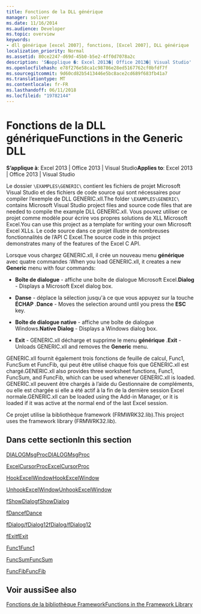 ```yaml
---
title: Fonctions de la DLL générique
manager: soliver
ms.date: 11/16/2014
ms.audience: Developer
ms.topic: overview
keywords:
- dll générique [excel 2007], fonctions, [Excel 2007], DLL générique
localization_priority: Normal
ms.assetid: 80ce2247-d69d-45b0-b5e2-4ff0d7078a2c
description: 'S�applique �: Excel 2013�| Office 2013�| Visual Studio'
ms.openlocfilehash: e78f276e58ca1c98786e28ed5167762cf0bfdf7f
ms.sourcegitcommit: 9d60cd82b5413446e5bc8ace2cd689f683fb41a7
ms.translationtype: MT
ms.contentlocale: fr-FR
ms.lasthandoff: 06/11/2018
ms.locfileid: "19782144"
---
```

# <a name="functions-in-the-generic-dll"></a><span data-ttu-id="7569b-104">Fonctions de la DLL générique</span><span class="sxs-lookup"><span data-stu-id="7569b-104">Functions in the Generic DLL</span></span>

 <span data-ttu-id="7569b-105">**S’applique à**: Excel 2013 | Office 2013 | Visual Studio</span><span class="sxs-lookup"><span data-stu-id="7569b-105">**Applies to**: Excel 2013 | Office 2013 | Visual Studio</span></span> 
  
<span data-ttu-id="7569b-106">Le dossier `\EXAMPLES\GENERIC\` contient les fichiers de projet Microsoft Visual Studio et des fichiers de code source qui sont nécessaires pour compiler l’exemple de DLL GENERIC.xll.</span><span class="sxs-lookup"><span data-stu-id="7569b-106">The folder  `\EXAMPLES\GENERIC\` contains Microsoft Visual Studio project files and source code files that are needed to compile the example DLL GENERIC.xll.</span></span> <span data-ttu-id="7569b-107">Vous pouvez utiliser ce projet comme modèle pour écrire vos propres solutions de XLL Microsoft Excel.</span><span class="sxs-lookup"><span data-stu-id="7569b-107">You can use this project as a template for writing your own Microsoft Excel XLLs.</span></span> <span data-ttu-id="7569b-108">Le code source dans ce projet illustre de nombreuses fonctionnalités de l’API C Excel.</span><span class="sxs-lookup"><span data-stu-id="7569b-108">The source code in this project demonstrates many of the features of the Excel C API.</span></span> 
  
<span data-ttu-id="7569b-109">Lorsque vous chargez GENERIC.xll, il crée un nouveau menu **générique** avec quatre commandes :</span><span class="sxs-lookup"><span data-stu-id="7569b-109">When you load GENERIC.xll, it creates a new **Generic** menu with four commands:</span></span> 
  
- <span data-ttu-id="7569b-110">**Boîte de dialogue** - affiche une boîte de dialogue Microsoft Excel.</span><span class="sxs-lookup"><span data-stu-id="7569b-110">**Dialog** - Displays a Microsoft Excel dialog box.</span></span> 
    
- <span data-ttu-id="7569b-111">**Danse** - déplace la sélection jusqu'à ce que vous appuyez sur la touche **ÉCHAP** .</span><span class="sxs-lookup"><span data-stu-id="7569b-111">**Dance** - Moves the selection around until you press the **ESC** key.</span></span> 
    
- <span data-ttu-id="7569b-112">**Boîte de dialogue native** - affiche une boîte de dialogue Windows.</span><span class="sxs-lookup"><span data-stu-id="7569b-112">**Native Dialog** - Displays a Windows dialog box.</span></span> 
    
- <span data-ttu-id="7569b-113">**Exit** - GENERIC.xll décharge et supprime le menu **générique** .</span><span class="sxs-lookup"><span data-stu-id="7569b-113">**Exit** - Unloads GENERIC.xll and removes the **Generic** menu.</span></span> 
    
<span data-ttu-id="7569b-114">GENERIC.xll fournit également trois fonctions de feuille de calcul, Func1, FuncSum et FuncFib, qui peut être utilisé chaque fois que GENERIC.xll est chargé.</span><span class="sxs-lookup"><span data-stu-id="7569b-114">GENERIC.xll also provides three worksheet functions, Func1, FuncSum, and FuncFib, which can be used whenever GENERIC.xll is loaded.</span></span> <span data-ttu-id="7569b-115">GENERIC.xll peuvent être chargés à l’aide du Gestionnaire de compléments, ou elle est chargée si elle a été actif à la fin de la dernière session Excel normale.</span><span class="sxs-lookup"><span data-stu-id="7569b-115">GENERIC.xll can be loaded using the Add-in Manager, or it is loaded if it was active at the normal end of the last Excel session.</span></span>
  
<span data-ttu-id="7569b-116">Ce projet utilise la bibliothèque framework (FRMWRK32.lib).</span><span class="sxs-lookup"><span data-stu-id="7569b-116">This project uses the framework library (FRMWRK32.lib).</span></span>
  
## <a name="in-this-section"></a><span data-ttu-id="7569b-117">Dans cette section</span><span class="sxs-lookup"><span data-stu-id="7569b-117">In this section</span></span>

[<span data-ttu-id="7569b-118">DIALOGMsgProc</span><span class="sxs-lookup"><span data-stu-id="7569b-118">DIALOGMsgProc</span></span>](dialogmsgproc.md)
  
[<span data-ttu-id="7569b-119">ExcelCursorProc</span><span class="sxs-lookup"><span data-stu-id="7569b-119">ExcelCursorProc</span></span>](excelcursorproc.md)
  
[<span data-ttu-id="7569b-120">HookExcelWindow</span><span class="sxs-lookup"><span data-stu-id="7569b-120">HookExcelWindow</span></span>](hookexcelwindow.md)
  
[<span data-ttu-id="7569b-121">UnhookExcelWindow</span><span class="sxs-lookup"><span data-stu-id="7569b-121">UnhookExcelWindow</span></span>](unhookexcelwindow.md)
  
[<span data-ttu-id="7569b-122">fShowDialog</span><span class="sxs-lookup"><span data-stu-id="7569b-122">fShowDialog</span></span>](fshowdialog.md)
  
[<span data-ttu-id="7569b-123">fDance</span><span class="sxs-lookup"><span data-stu-id="7569b-123">fDance</span></span>](fdance.md)
  
[<span data-ttu-id="7569b-124">fDialog/fDialog12</span><span class="sxs-lookup"><span data-stu-id="7569b-124">fDialog/fDialog12</span></span>](fdialog-fdialog12.md)
  
[<span data-ttu-id="7569b-125">fExit</span><span class="sxs-lookup"><span data-stu-id="7569b-125">fExit</span></span>](fexit.md)
  
[<span data-ttu-id="7569b-126">Func1</span><span class="sxs-lookup"><span data-stu-id="7569b-126">Func1</span></span>](func1.md)
  
[<span data-ttu-id="7569b-127">FuncSum</span><span class="sxs-lookup"><span data-stu-id="7569b-127">FuncSum</span></span>](funcsum.md)
  
[<span data-ttu-id="7569b-128">FuncFib</span><span class="sxs-lookup"><span data-stu-id="7569b-128">FuncFib</span></span>](funcfib.md)
  
## <a name="see-also"></a><span data-ttu-id="7569b-129">Voir aussi</span><span class="sxs-lookup"><span data-stu-id="7569b-129">See also</span></span>



[<span data-ttu-id="7569b-130">Fonctions de la bibliothèque Framework</span><span class="sxs-lookup"><span data-stu-id="7569b-130">Functions in the Framework Library</span></span>](functions-in-the-framework-library.md)


